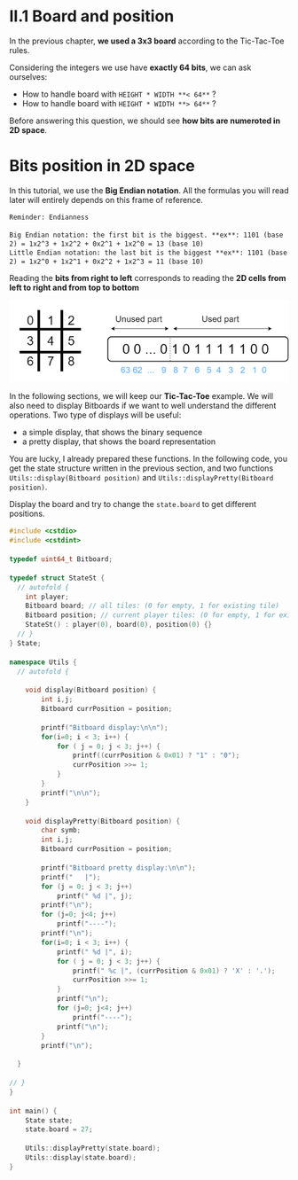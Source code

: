 # II.1 Board and position

In the previous chapter, **we used a 3x3 board** according to the Tic-Tac-Toe rules.

Considering the integers we use have **exactly 64 bits**, we can ask ourselves:

* How to handle board with `HEIGHT * WIDTH **< 64**` ?
* How to handle board with `HEIGHT * WIDTH **> 64**` ?

Before answering this question, we should see **how bits are numeroted in 2D space**.

# Bits position in 2D space

In this tutorial, we use the **Big Endian notation**. All the formulas you will read later will entirely depends on this frame of reference.

```
Reminder: Endianness

Big Endian notation: the first bit is the biggest. **ex**: 1101 (base 2) = 1x2^3 + 1x2^2 + 0x2^1 + 1x2^0 = 13 (base 10)
Little Endian notation: the last bit is the biggest **ex**: 1101 (base 2) = 1x2^0 + 1x2^1 + 0x2^2 + 1x2^3 = 11 (base 10)
```

Reading the **bits from right to left** corresponds to reading the **2D cells from left to right and from top to bottom**

![Numerotation](img/numerotation.png)


In the following sections, we will keep our **Tic-Tac-Toe** example. We will also need to display Bitboards if we want to well understand the different operations. Two type of displays will be useful:
* a simple display, that shows the binary sequence
* a pretty display, that shows the board representation

You are lucky, I already prepared these functions. In the following code, you get the state structure written in the previous section, and two functions `Utils::display(Bitboard position)` and `Utils::displayPretty(Bitboard position)`.

Display the board and try to change the `state.board` to get different positions.

```C++ runnable
#include <cstdio>
#include <cstdint>

typedef uint64_t Bitboard;

typedef struct StateSt {
  // autofold {
    int player;
    Bitboard board; // all tiles: (0 for empty, 1 for existing tile)
    Bitboard position; // current player tiles: (0 for empty, 1 for existing tile)
    StateSt() : player(0), board(0), position(0) {}
  // }
} State;

namespace Utils {
  // autofold {

    void display(Bitboard position) {
        int i,j;
        Bitboard currPosition = position;

        printf("Bitboard display:\n\n");
        for(i=0; i < 3; i++) {
            for ( j = 0; j < 3; j++) {
                printf((currPosition & 0x01) ? "1" : "0");
                currPosition >>= 1;
            }
        }
        printf("\n\n");
    }

    void displayPretty(Bitboard position) {
        char symb;
        int i,j;
        Bitboard currPosition = position;

        printf("Bitboard pretty display:\n\n");
        printf("   |");
        for (j = 0; j < 3; j++)
            printf(" %d |", j);
        printf("\n");
        for (j=0; j<4; j++)
            printf("----");
        printf("\n");
        for(i=0; i < 3; i++) {
            printf(" %d |", i);
            for ( j = 0; j < 3; j++) {
                printf(" %c |", (currPosition & 0x01) ? 'X' : '.');
                currPosition >>= 1;
            }
            printf("\n");
            for (j=0; j<4; j++)
                printf("----");
            printf("\n");
        }
        printf("\n");

  }

// }
}

int main() {
    State state;
    state.board = 27;

    Utils::displayPretty(state.board);
    Utils::display(state.board);
}
```
